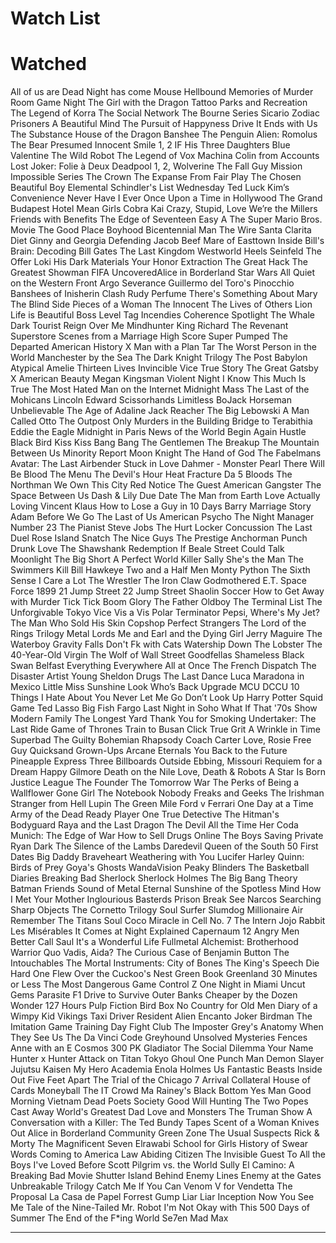 # Watch List

# Watched
All of us are Dead
Night has come
Mouse
Hellbound
Memories of Murder
Room
Game Night
The Girl with the Dragon Tattoo
Parks and Recreation
The Legend of Korra
The Social Network
The Bourne Series
Sicario
Zodiac
Prisoners
A Beautiful Mind
The Pursuit of Happyness
Drive
It Ends with Us
The Substance
House of the Dragon
Banshee
The Penguin
Alien: Romolus
The Bear
Presumed Innocent
Smile 1, 2
IF
His Three Daughters
Blue Valentine
The Wild Robot
The Legend of Vox Machina
Colin from Accounts
Lost
Joker: Folie à Deux
Deadpool 1, 2, Wolverine
The Fall Guy
Mission Impossible Series
The Crown
The Expanse
From
Fair Play
The Chosen
Beautiful Boy
Elemental
Schindler's List
Wednesday
Ted
Luck
Kim’s Convenience
Never Have I Ever
Once Upon a Time in Hollywood
The Grand Budapest Hotel
Mean Girls
Cobra Kai
Crazy, Stupid, Love
We’re the Millers
Friends with Benefits
The Edge of Seventeen
Easy A
The Super Mario Bros. Movie
The Good Place
Boyhood
Bicentennial Man
The Wire
Santa Clarita Diet
Ginny and Georgia
Defending Jacob
Beef
Mare of Easttown
Inside Bill's Brain: Decoding Bill Gates
The Last Kingdom
Westworld
Heels
Seinfeld
The Offer
Loki
His Dark Materials
Your Honor
Extraction
The Great Hack
The Greatest Showman
FIFA UncoveredAlice in Borderland
Star Wars
All Quiet on the Western Front
Argo
Severance
Guillermo del Toro's Pinocchio
Banshees of Inisherin
Clash
Rudy
Perfume
There's Something About Mary
The Blind Side
Pieces of a Woman
The Innocent
The Lives of Others
Lion
Life is Beautiful
Boss Level
Tag
Incendies
Coherence
Spotlight
The Whale
Dark Tourist
Reign Over Me
Mindhunter
King Richard
The Revenant
Superstore
Scenes from a Marriage
High Score
Super Pumped
The Departed
American History X
Man with a Plan
Tar
The Worst Person in the World
Manchester by the Sea
The Dark Knight Trilogy
The Post
Babylon
Atypical
Amelie
Thirteen Lives
Invincible
Vice
True Story
The Great Gatsby
X
American Beauty
Megan
Kingsman
Violent Night
I Know This Much Is True
The Most Hated Man on the Internet
Midnight Mass
The Last of the Mohicans
Lincoln
Edward Scissorhands
Limitless
BoJack Horseman
Unbelievable
The Age of Adaline
Jack Reacher
The Big Lebowski
A Man Called Otto
The Outpost
Only Murders in the Building
Bridge to Terabithia
Eddie the Eagle
Midnight in Paris
News of the World
Begin Again
Hustle
Black Bird
Kiss Kiss Bang Bang
The Gentlemen
The Breakup
The Mountain Between Us
Minority Report
Moon Knight
The Hand of God
The Fabelmans
Avatar: The Last Airbender
Stuck in Love
Dahmer - Monster
Pearl
There Will Be Blood
The Menu
The Devil's Hour
Heat
Fracture
Da 5 Bloods
The Northman
We Own This City
Red Notice
The Guest
American Gangster
The Space Between Us
Dash & Lily
Due Date
The Man from Earth
Love Actually
Loving Vincent
Klaus
How to Lose a Guy in 10 Days
Barry
Marriage Story
Adam
Before We Go
The Last of Us
American Psycho
The Night Manager
Number 23
The Pianist
Steve Jobs
The Hurt Locker
Concussion
The Last Duel
Rose Island
Snatch
The Nice Guys
The Prestige
Anchorman
Punch Drunk Love
The Shawshank Redemption
If Beale Street Could Talk
Moonlight
The Big Short
A Perfect World
Killer Sally
She's the Man
The Swimmers
Kill Bill
Hawkeye
Two and a Half Men
Monty Python
The Sixth Sense
I Care a Lot
The Wrestler
The Iron Claw
Godmothered
E.T.
Space Force
1899
21 Jump Street
22 Jump Street
Shaolin Soccer
How to Get Away with Murder
Tick Tick Boom
Glory
The Father
Oldboy
The Terminal List
The Unforgivable
Tokyo Vice
Vis a Vis
Polar
Terminator
Pepsi, Where's My Jet?
The Man Who Sold His Skin
Copshop
Perfect Strangers
The Lord of the Rings Trilogy
Metal Lords
Me and Earl and the Dying Girl
Jerry Maguire
The Waterboy
Gravity Falls
Don't Fk with Cats
Watership Down
The Lobster
The 40-Year-Old Virgin
The Wolf of Wall Street
Goodfellas
Shameless
Black Swan
Belfast
Everything Everywhere All at Once
The French Dispatch
The Disaster Artist
Young Sheldon
Drugs
The Last Dance
Luca
Maradona in Mexico
Little Miss Sunshine
Look Who’s Back
Upgrade
MCU
DCCU
10 Things I Hate About You
Never Let Me Go
Don’t Look Up
Harry Potter
Squid Game
Ted Lasso
Big Fish
Fargo
Last Night in Soho
What If
That '70s Show
Modern Family
The Longest Yard
Thank You for Smoking
Undertaker: The Last Ride
Game of Thrones
Train to Busan
Click
True Grit
A Wrinkle in Time
Superbad
The Guilty
Bohemian Rhapsody
Coach Carter
Love, Rosie
Free Guy
Quicksand
Grown-Ups
Arcane
Eternals
You
Back to the Future
Pineapple Express
Three Billboards Outside Ebbing, Missouri
Requiem for a Dream
Happy Gilmore
Death on the Nile
Love, Death & Robots
A Star Is Born
Justice League
The Founder
The Tomorrow War
The Perks of Being a Wallflower
Gone Girl
The Notebook
Nobody
Freaks and Geeks
The Irishman
Stranger from Hell
Lupin
The Green Mile
Ford v Ferrari
One Day at a Time
Army of the Dead
Ready Player One
True Detective
The Hitman's Bodyguard
Raya and the Last Dragon
The Devil All the Time
Her
Coda
Munich: The Edge of War
How to Sell Drugs Online
The Boys
Saving Private Ryan
Dark
The Silence of the Lambs
Daredevil
Queen of the South
50 First Dates
Big Daddy
Braveheart
Weathering with You
Lucifer
Harley Quinn: Birds of Prey
Goya's Ghosts
WandaVision
Peaky Blinders
The Basketball Diaries
Breaking Bad
Sherlock
Sherlock Holmes
The Big Bang Theory
Batman
Friends
Sound of Metal
Eternal Sunshine of the Spotless Mind
How I Met Your Mother
Inglourious Basterds
Prison Break
See
Narcos
Searching
Sharp Objects
The Cornetto Trilogy
Soul Surfer
Slumdog Millionaire
Air
Remember The Titans
Soul
Coco
Miracle in Cell No. 7
The Intern
Jojo Rabbit
Les Misérables
It Comes at Night
Explained
Capernaum
12 Angry Men
Better Call Saul
It's a Wonderful Life
Fullmetal Alchemist: Brotherhood
Warrior
Quo Vadis, Aida?
The Curious Case of Benjamin Button
The Intouchables
The Mortal Instruments: City of Bones
The King's Speech
Die Hard
One Flew Over the Cuckoo's Nest
Green Book
Greenland
30 Minutes or Less
The Most Dangerous Game
Control Z
One Night in Miami
Uncut Gems
Parasite
F1 Drive to Survive
Outer Banks
Cheaper by the Dozen
Wonder
127 Hours
Pulp Fiction
Bird Box
No Country for Old Men
Diary of a Wimpy Kid
Vikings
Taxi Driver
Resident Alien
Encanto
Joker
Birdman
The Imitation Game
Training Day
Fight Club
The Imposter
Grey's Anatomy
When They See Us
The Da Vinci Code
Greyhound
Unsolved Mysteries
Fences
Anne with an E
Cosmos
300
PK
Gladiator
The Social Dilemma
Your Name
Hunter x Hunter
Attack on Titan
Tokyo Ghoul
One Punch Man
Demon Slayer
Jujutsu Kaisen
My Hero Academia
Enola Holmes
Us
Fantastic Beasts
Inside Out
Five Feet Apart
The Trial of the Chicago 7
Arrival
Collateral
House of Cards
Moneyball
The IT Crowd
Ma Rainey's Black Bottom
Yes Man
Good Morning Vietnam
Dead Poets Society
Good Will Hunting
The Two Popes
Cast Away
World's Greatest Dad
Love and Monsters
The Truman Show
A Conversation with a Killer: The Ted Bundy Tapes
Scent of a Woman
Knives Out
Alice in Borderland
Community
Green Zone
The Usual Suspects
Rick & Morty
The Magnificent Seven
Elrawabi School for Girls
History of Swear Words
Coming to America
Law Abiding Citizen
The Invisible Guest
To All the Boys I've Loved Before
Scott Pilgrim vs. the World
Sully
El Camino: A Breaking Bad Movie
Shutter Island
Behind Enemy Lines
Enemy at the Gates
Unbreakable Trilogy
Catch Me If You Can
Venom
V for Vendetta
The Proposal
La Casa de Papel
Forrest Gump
Liar Liar
Inception
Now You See Me
Tale of the Nine-Tailed
Mr. Robot
I'm Not Okay with This
500 Days of Summer
The End of the F*ing World
Se7en
Mad Max

---
